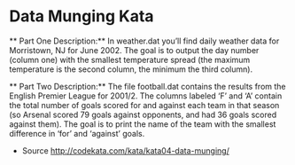 # Data Munging Kata

** Part One Description:** In weather.dat you’ll find daily weather data for Morristown, NJ for June 2002. The goal is to output the day number (column one) with the smallest temperature spread (the maximum temperature is the second column, the minimum the third column).

** Part Two Description:** The file football.dat contains the results from the English Premier League for 2001/2. The columns labeled ‘F’ and ‘A’ contain the total number of goals scored for and against each team in that season (so Arsenal scored 79 goals against opponents, and had 36 goals scored against them). The goal is to print the name of the team with the smallest difference in ‘for’ and ‘against’ goals.

* Source http://codekata.com/kata/kata04-data-munging/